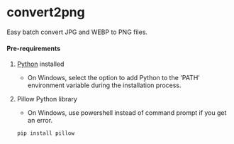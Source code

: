 # convert2png
Easy batch convert JPG and WEBP to PNG files.



#### Pre-requirements

1. [Python](https://www.python.org/downloads/) installed
   - On Windows, select the option to add Python to the 'PATH' environment variable during the installation process.
     
2. Pillow Python library
   - On Windows, use powershell instead of command prompt if you get an error.
   ```shell
   pip install pillow
   ```
